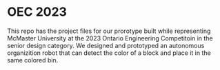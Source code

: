 # OEC 2023
This repo has the project files for our prorotype built while representing McMaster University at the 2023 Ontario Engineering Competitoin in the senior design category. We designed and prototyped an autonomous organizition robot that can detect the color of a block and place it in the same colored bin.
